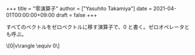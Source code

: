 +++
title = "零演算子"
author = ["Yasuhito Takamiya"]
date = 2021-04-01T00:00:00+09:00
draft = false
+++

すべてのベクトルをゼロベクトルに移す演算子で、0 と書く。ゼロオペレータとも呼ぶ。

\\[0|v\rangle \equiv 0\\]
